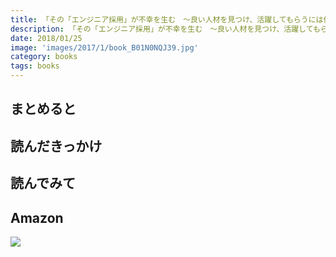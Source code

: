 ```yaml
---
title: 「その「エンジニア採用」が不幸を生む　～良い人材を見つけ、活躍してもらうには何が必要か？」を読みました
description: 「その「エンジニア採用」が不幸を生む　～良い人材を見つけ、活躍してもらうには何が必要か？」を読みました。
date: 2018/01/25
image: 'images/2017/1/book_B01N0NQJ39.jpg'
category: books
tags: books
---
```


## まとめると

## 読んだきっかけ

## 読んでみて

## Amazon

[![](http://images-jp.amazon.com/images/P/B01N0NQJ39.09.MAIN._SCLZZZZZZZ_.jpg)](https://www.amazon.co.jp/dp/B01N0NQJ39/)
